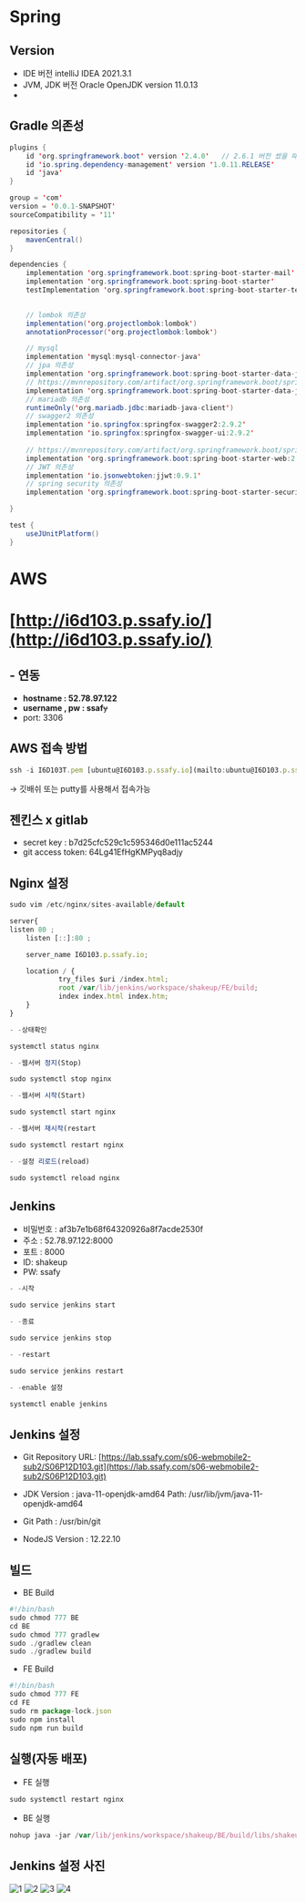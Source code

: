 <h1>Spring</h1>

## Version



- IDE 버전
intelliJ IDEA 2021.3.1
- JVM, JDK 버전
Oracle OpenJDK version 11.0.13
- 

## Gradle 의존성



```java
plugins {
	id 'org.springframework.boot' version '2.4.0'	// 2.6.1 버전 썼을 때, Swagger 오류
	id 'io.spring.dependency-management' version '1.0.11.RELEASE'
	id 'java'
}

group = 'com'
version = '0.0.1-SNAPSHOT'
sourceCompatibility = '11'

repositories {
	mavenCentral()
}

dependencies {
	implementation 'org.springframework.boot:spring-boot-starter-mail'
	implementation 'org.springframework.boot:spring-boot-starter'
	testImplementation 'org.springframework.boot:spring-boot-starter-test'

	
	// lombok 의존성
	implementation('org.projectlombok:lombok')
	annotationProcessor('org.projectlombok:lombok')

	// mysql
	implementation 'mysql:mysql-connector-java'
	// jpa 의존성
	implementation 'org.springframework.boot:spring-boot-starter-data-jpa'
	// https://mvnrepository.com/artifact/org.springframework.boot/spring-boot-starter-data-jpa
	implementation 'org.springframework.boot:spring-boot-starter-data-jpa:2.5.4'
	// mariadb 의존성
	runtimeOnly('org.mariadb.jdbc:mariadb-java-client')
	// swagger2 의존성
	implementation 'io.springfox:springfox-swagger2:2.9.2'
	implementation 'io.springfox:springfox-swagger-ui:2.9.2'
	
	// https://mvnrepository.com/artifact/org.springframework.boot/spring-boot-starter-web
	implementation 'org.springframework.boot:spring-boot-starter-web:2.5.5'
	// JWT 의존성
	implementation 'io.jsonwebtoken:jjwt:0.9.1'
	// spring security 의존성
	implementation 'org.springframework.boot:spring-boot-starter-security'

}

test {
	useJUnitPlatform()
}
```

<h1> AWS</h1>

# [http://i6d103.p.ssafy.io/](http://i6d103.p.ssafy.io/)

## **<Workbanch> - <AWS> 연동**



- **hostname : 52.78.97.122**
- **username , pw : ssaf**~~y~~
- port:  3306

## AWS 접속 방법



```jsx
ssh -i I6D103T.pem [ubuntu@I6D103.p.ssafy.io](mailto:ubuntu@I6D103.p.ssafy.io)
```

→ 깃배쉬 또는 putty를 사용해서 접속가능

## 젠킨스 x gitlab



- secret key : b7d25cfc529c1c595346d0e111ac5244
- git access token: 64Lg41EfHgKMPyq8adjy

## Nginx 설정



```jsx
sudo vim /etc/nginx/sites-available/default
```

```jsx
server{
listen 80 ;
    listen [::]:80 ;

    server_name I6D103.p.ssafy.io;

    location / {
            try_files $uri /index.html;
            root /var/lib/jenkins/workspace/shakeup/FE/build;
            index index.html index.htm;
    }
}

```

```jsx
- -상태확인

systemctl status nginx

- -웹서버 정지(Stop)

sudo systemctl stop nginx

- -웹서버 시작(Start)

sudo systemctl start nginx

- -웹서버 재시작(restart

sudo systemctl restart nginx

- -설정 리로드(reload)

sudo systemctl reload nginx
```

## Jenkins



- 비밀번호 : af3b7e1b68f64320926a8f7acde2530f
- 주소 : 52.78.97.122:8000
- 포트 : 8000
- ID: shakeup
- PW: ssafy

```jsx
- -시작

sudo service jenkins start

- -종료

sudo service jenkins stop

- -restart

sudo service jenkins restart

- -enable 설정

systemctl enable jenkins
```

## Jenkins 설정



- Git Repository URL:
[https://lab.ssafy.com/s06-webmobile2-sub2/S06P12D103.git](https://lab.ssafy.com/s06-webmobile2-sub2/S06P12D103.git)

- JDK
Version : java-11-openjdk-amd64
Path: /usr/lib/jvm/java-11-openjdk-amd64

- Git
Path : /usr/bin/git

- NodeJS
Version : 12.22.10

## 빌드



- BE Build

```jsx
#!/bin/bash
sudo chmod 777 BE
cd BE
sudo chmod 777 gradlew
sudo ./gradlew clean
sudo ./gradlew build
```

- FE Build

```jsx
#!/bin/bash
sudo chmod 777 FE
cd FE
sudo rm package-lock.json
sudo npm install
sudo npm run build
```

## 실행(자동 배포)


- FE 실행

```jsx
sudo systemctl restart nginx
```

- BE 실행

```jsx
nohup java -jar /var/lib/jenkins/workspace/shakeup/BE/build/libs/shakeup-0.0.1-SNAPSHOT.jar &
```

## Jenkins 설정 사진
![1](/uploads/2d1d511830a51568730a76401dc1fbd5/1.PNG)
![2](/uploads/62a17c5bef80426696177d21ffbd77cb/2.PNG)
![3](/uploads/d22c07257dd7be9a3b02513018e11f0e/3.PNG)
![4](/uploads/6ad94ad52698d88cb006f57e1fb10cda/4.PNG)

